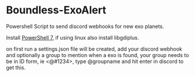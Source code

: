 # Boundless-ExoAlert
Powershell Script to send discord webhooks for new exo planets. 

Install [PowerShell 7](https://docs.microsoft.com/en-us/powershell/scripting/install/installing-powershell?view=powershell-7.1), if using linux also install libgdiplus.

on first run a settings.json file will be created, add your discord webhook and optionally a group to mention when a exo is found, your group needs to be in ID form, ie <@#1234>, type \@groupname and hit enter in discord to get this. 

